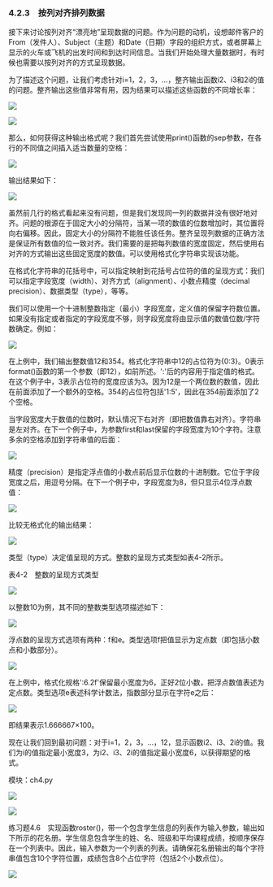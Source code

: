    

### 4.2.3　按列对齐排列数据

接下来讨论按列对齐“漂亮地”呈现数据的问题。作为问题的动机，设想邮件客户的From（发件人）、Subject（主题）和Date（日期）字段的组织方式，或者屏幕上显示的火车或飞机的出发时间和到达时间信息。当我们开始处理大量数据时，有时候也需要以按列对齐的方式呈现数据。

为了描述这个问题，让我们考虑针对i=1，2，3，…，整齐输出函数i2、i3和2i的值的问题。整齐输出这些值非常有用，因为结果可以描述这些函数的不同增长率：

![](0-Assets/Epubook/程序员编程语言经典合集（计算机科学丛书5册套装），javapython编程语言含经典教材龙书《编译原理》%20(Bruce%20Eckel%20%20Alfred%20V.%20Aho%20%20Monica%20S.%20Lam%20etc.)%20(Z-Library)/images/image08247.jpeg)

![](0-Assets/Epubook/程序员编程语言经典合集（计算机科学丛书5册套装），javapython编程语言含经典教材龙书《编译原理》%20(Bruce%20Eckel%20%20Alfred%20V.%20Aho%20%20Monica%20S.%20Lam%20etc.)%20(Z-Library)/images/image08248.jpeg)

那么，如何获得这种输出格式呢？我们首先尝试使用print()函数的sep参数，在各行的不同值之间插入适当数量的空格：

![](0-Assets/Epubook/程序员编程语言经典合集（计算机科学丛书5册套装），javapython编程语言含经典教材龙书《编译原理》%20(Bruce%20Eckel%20%20Alfred%20V.%20Aho%20%20Monica%20S.%20Lam%20etc.)%20(Z-Library)/images/image08249.jpeg)

输出结果如下：

![](0-Assets/Epubook/程序员编程语言经典合集（计算机科学丛书5册套装），javapython编程语言含经典教材龙书《编译原理》%20(Bruce%20Eckel%20%20Alfred%20V.%20Aho%20%20Monica%20S.%20Lam%20etc.)%20(Z-Library)/images/image08250.jpeg)

虽然前几行的格式看起来没有问题，但是我们发现同一列的数据并没有很好地对齐。问题的根源在于固定大小的分隔符，当某一项的数值的位数增加时，其位置将向右偏移。因此，固定大小的分隔符不能胜任该任务。整齐呈现列数据的正确方法是保证所有数值的位一致对齐。我们需要的是把每列数值的宽度固定，然后使用右对齐的方式输出这些固定宽度的数值。可以使用格式化字符串实现该功能。

在格式化字符串的花括号中，可以指定映射到花括号占位符的值的呈现方式：我们可以指定字段宽度（width）、对齐方式（alignment）、小数点精度（decimal precision）、数据类型（type），等等。

我们可以使用一个十进制整数指定（最小）字段宽度，定义值的保留字符数位置。如果没有指定或者指定的字段宽度不够，则字段宽度将由显示值的数值位数/字符数确定。例如：

![](0-Assets/Epubook/程序员编程语言经典合集（计算机科学丛书5册套装），javapython编程语言含经典教材龙书《编译原理》%20(Bruce%20Eckel%20%20Alfred%20V.%20Aho%20%20Monica%20S.%20Lam%20etc.)%20(Z-Library)/images/image08251.jpeg)

在上例中，我们输出整数值12和354。格式化字符串中12的占位符为{0:3}。0表示format()函数的第一个参数（即12），如前所述。':'后的内容用于指定值的格式。在这个例子中，3表示占位符的宽度应该为3。因为12是一个两位数的数值，因此在前面添加了一个额外的空格。354的占位符包括'1:5'，因此在354前面添加了2个空格。

当字段宽度大于数值的位数时，默认情况下右对齐（即把数值靠右对齐）。字符串是左对齐。在下一个例子中，为参数first和last保留的字段宽度为10个字符。注意多余的空格添加到字符串值的后面：

![](0-Assets/Epubook/程序员编程语言经典合集（计算机科学丛书5册套装），javapython编程语言含经典教材龙书《编译原理》%20(Bruce%20Eckel%20%20Alfred%20V.%20Aho%20%20Monica%20S.%20Lam%20etc.)%20(Z-Library)/images/image08252.jpeg)

精度（precision）是指定浮点值的小数点前后显示位数的十进制数。它位于字段宽度之后，用逗号分隔。在下一个例子中，字段宽度为8，但只显示4位浮点数值：

![](0-Assets/Epubook/程序员编程语言经典合集（计算机科学丛书5册套装），javapython编程语言含经典教材龙书《编译原理》%20(Bruce%20Eckel%20%20Alfred%20V.%20Aho%20%20Monica%20S.%20Lam%20etc.)%20(Z-Library)/images/image08253.jpeg)

比较无格式化的输出结果：

![](0-Assets/Epubook/程序员编程语言经典合集（计算机科学丛书5册套装），javapython编程语言含经典教材龙书《编译原理》%20(Bruce%20Eckel%20%20Alfred%20V.%20Aho%20%20Monica%20S.%20Lam%20etc.)%20(Z-Library)/images/image08254.jpeg)

类型（type）决定值呈现的方式。整数的呈现方式类型如表4-2所示。

表4-2　整数的呈现方式类型

![](0-Assets/Epubook/程序员编程语言经典合集（计算机科学丛书5册套装），javapython编程语言含经典教材龙书《编译原理》%20(Bruce%20Eckel%20%20Alfred%20V.%20Aho%20%20Monica%20S.%20Lam%20etc.)%20(Z-Library)/images/image08255.jpeg)

以整数10为例，其不同的整数类型选项描述如下：

![](0-Assets/Epubook/程序员编程语言经典合集（计算机科学丛书5册套装），javapython编程语言含经典教材龙书《编译原理》%20(Bruce%20Eckel%20%20Alfred%20V.%20Aho%20%20Monica%20S.%20Lam%20etc.)%20(Z-Library)/images/image08256.jpeg)

浮点数的呈现方式选项有两种：f和e。类型选项f把值显示为定点数（即包括小数点和小数部分）。

![](0-Assets/Epubook/程序员编程语言经典合集（计算机科学丛书5册套装），javapython编程语言含经典教材龙书《编译原理》%20(Bruce%20Eckel%20%20Alfred%20V.%20Aho%20%20Monica%20S.%20Lam%20etc.)%20(Z-Library)/images/image08257.jpeg)

在上例中，格式化规格':6.2f'保留最小宽度为6，正好2位小数，把浮点数值表述为定点数。类型选项e表述科学计数法，指数部分显示在字符e之后：

![](0-Assets/Epubook/程序员编程语言经典合集（计算机科学丛书5册套装），javapython编程语言含经典教材龙书《编译原理》%20(Bruce%20Eckel%20%20Alfred%20V.%20Aho%20%20Monica%20S.%20Lam%20etc.)%20(Z-Library)/images/image08258.jpeg)

即结果表示1.666667×100。

现在让我们回到最初问题：对于i=1，2，3，…，12，显示函数i2、i3、2i的值。我们为i的值指定最小宽度3，为i2、i3、2i的值指定最小宽度6，以获得期望的格式。

模块：ch4.py

![](0-Assets/Epubook/程序员编程语言经典合集（计算机科学丛书5册套装），javapython编程语言含经典教材龙书《编译原理》%20(Bruce%20Eckel%20%20Alfred%20V.%20Aho%20%20Monica%20S.%20Lam%20etc.)%20(Z-Library)/images/image08259.jpeg)

![](0-Assets/Epubook/程序员编程语言经典合集（计算机科学丛书5册套装），javapython编程语言含经典教材龙书《编译原理》%20(Bruce%20Eckel%20%20Alfred%20V.%20Aho%20%20Monica%20S.%20Lam%20etc.)%20(Z-Library)/images/image08260.jpeg)

练习题4.6　实现函数roster()，带一个包含学生信息的列表作为输入参数，输出如下所示的花名册。学生信息包含学生的姓、名、班级和平均课程成绩，按顺序保存在一个列表中。因此，输入参数为一个列表的列表。请确保花名册输出的每个字符串值包含10个字符位置，成绩包含8个占位字符（包括2个小数点位）。

![](0-Assets/Epubook/程序员编程语言经典合集（计算机科学丛书5册套装），javapython编程语言含经典教材龙书《编译原理》%20(Bruce%20Eckel%20%20Alfred%20V.%20Aho%20%20Monica%20S.%20Lam%20etc.)%20(Z-Library)/images/image08261.jpeg)